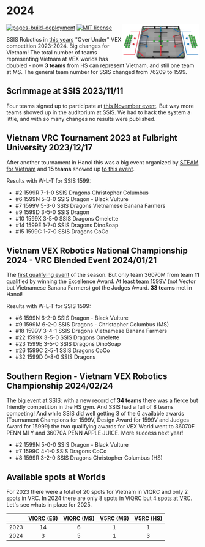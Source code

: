 # 2024

<img src="assets/OverUnder.png" align="right" width="40%">

[![pages-build-deployment](https://github.com/vex-ssis/2024/actions/workflows/pages/pages-build-deployment/badge.svg)](https://github.com/vex-ssis/2024/actions/workflows/pages/pages-build-deployment)
[![MIT license](https://img.shields.io/github/license/vex-ssis/2024)](https://vex-ssis.mit-license.org/)

SSIS Robotics in [this years](https://github.com/vex-ssis/2024) "Over Under" VEX competition 2023-2024. Big changes for Vietnam! The total number of teams representing Vietnam at VEX worlds has doubled - now **3 teams** from HS can represent Vietnam, and still one team at MS. The general team number for SSIS changed from 76209 to 1599.

## Scrimmage at SSIS 2023/11/11

Four teams signed up to participate at [this November event](https://www.robotevents.com/robot-competitions/vex-robotics-competition/RE-VRC-23-4368.html#general-info). But way more teams showed up in the auditorium at SSIS. We had to hack the system a little, and with so many changes no results were published.

## Vietnam VRC Tournament 2023 at Fulbright University 2023/12/17

After another tournament in Hanoi this was a big event organized by [STEAM for Vietnam](https://steamforvietnam.org/) and **15 teams** showed up [to this event](https://www.robotevents.com/robot-competitions/vex-robotics-competition/RE-VRC-23-4188.html). 

Results with W-L-T for SSIS 1599:

- #2 1599R 7-1-0 SSIS Dragons Christopher Columbus
- #6 1599N 5-3-0 SSIS Dragon - Black Vulture
- #7 1599V 5-3-0 SSIS Dragons Vietnamese Banana Farmers
- #9 1599D 3-5-0 SSIS Dragon
- #10 1599X 3-5-0 SSIS Dragons Omelette
- #14 1599E 1-7-0 SSIS Dragons DinoSoap
- #15 1599C 1-7-0 SSIS Dragons CoCo

## Vietnam VEX Robotics National Championship 2024 - VRC Blended Event 2024/01/21

The [first qualifying event](https://www.robotevents.com/robot-competitions/vex-robotics-competition/RE-VRC-23-4992.html#general-info) of the season. But only team 36070M from team **11** qualified by winning the Excellence Award. At least [team 1599V](https://www.robotevents.com/teams/V5RC/1599V) (not Vector but Vietnamese Banana Farmers) got the Judges Award. **33 teams** met in Hanoi!

Results with W-L-T for SSIS 1599:

- #6 1599N 6-2-0 SSIS Dragon - Black Vulture
- #9 1599M 6-2-0 SSIS Dragons - Christopher Columbus (MS)
- #18 1599V	3-4-1 SSIS Dragons Vietnamese Banana Farmers
- #22 1599X	3-5-0 SSIS Dragons Omelette
- #23 1599E	3-5-0 SSIS Dragons DinoSoap
- #26 1599C	2-5-1 SSIS Dragons CoCo
- #32 1599D	0-8-0 SSIS Dragons

## Southern Region - Vietnam VEX Robotics Championship 2024/02/24

The [big event at SSIS](https://www.robotevents.com/robot-competitions/vex-robotics-competition/RE-VRC-23-5194.html#general-info): with a new record of **34 teams** there was a fierce but friendly competition in the HS gym. And SSIS had a full of 8 teams competing! And while SSIS did well getting 3 of the 6 available awards (Tournament Champions for 1599V, Design Award for 1599V and Judges Award for 1599R) the two qualifying awards for VEX World went to 36070F PENN MÌ Ý and 36070A PENN APPLE JUICE. More success next year!

- #2 1599N 5-0-0 SSIS Dragon - Black Vulture
- #7 1599C 4-1-0 SSIS Dragons CoCo
- #8 1599R 3-2-0 SSIS Dragons Christopher Columbus (HS)

## Available spots at Worlds

For 2023 there were a total of 20 spots for Vietnam in VIQRC and only 2 spots in VRC. In 2024 there are only 8 spots in VIQRC but [4 spots at VRC](https://kb.roboticseducation.org/hc/en-us/articles/5474199602071-Qualifying-Criteria-for-VEX-Robotics-Competition-Events). Let's see whats in place for 2025.

|      | VIQRC (ES) | VIQRC (MS) | V5RC (MS) | V5RC (HS) |
|------|:----------:|:----------:|:---------:|:---------:|
| 2023 |     14     |      6     |     1     |     1     |
| 2024 |      3     |      5     |     1     |     3     |
